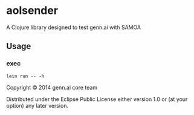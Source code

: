 # aolsender

A Clojure library designed to test genn.ai with SAMOA

## Usage

### exec

```
lein run -- -h
```

Copyright © 2014 genn.ai core team

Distributed under the Eclipse Public License either version 1.0 or (at
your option) any later version.
